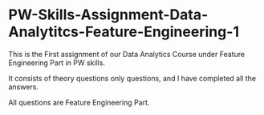 # PW-Skills-Assignment-Data-Analytitcs-Feature-Engineering-1

This is the First assignment of our Data Analytics Course under Feature Engineering Part in PW skills.

It consists of theory questions only questions, and I have completed all the answers.

All questions are Feature Engineering Part.
